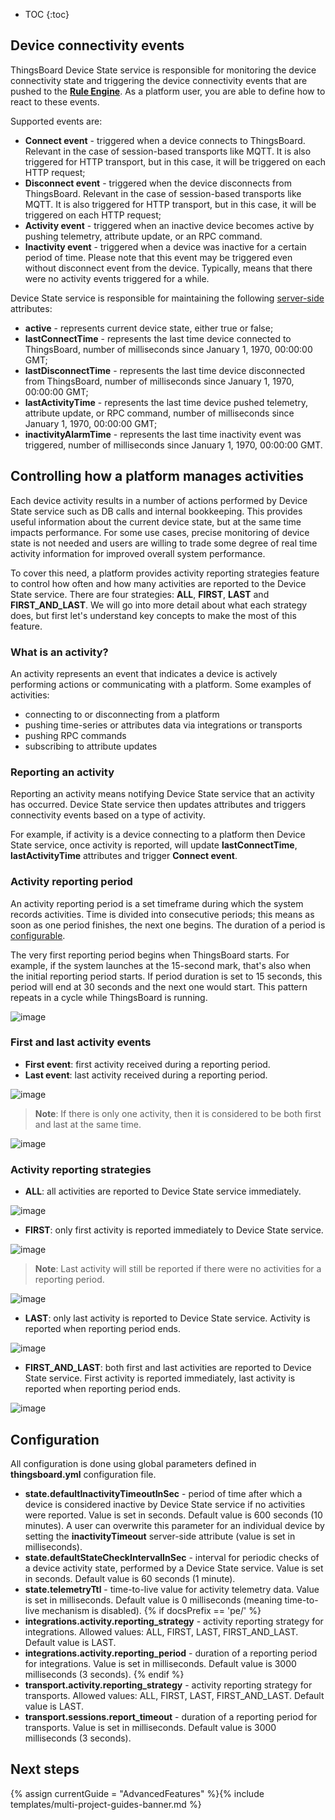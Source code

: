 * TOC
{:toc}

## Device connectivity events

ThingsBoard Device State service is responsible for monitoring the device connectivity state and triggering the device connectivity events 
that are pushed to the [**Rule Engine**](/docs/{{docsPrefix}}user-guide/rule-engine-2-0/re-getting-started/). As a platform user, you are able to define how to react to these events. 

Supported events are:

 - **Connect event** - triggered when a device connects to ThingsBoard. Relevant in the case of session-based transports like MQTT.
 It is also triggered for HTTP transport, but in this case, it will be triggered on each HTTP request;
 - **Disconnect event** - triggered when the device disconnects from ThingsBoard. Relevant in the case of session-based transports like MQTT. 
 It is also triggered for HTTP transport, but in this case, it will be triggered on each HTTP request;
 - **Activity event** - triggered when an inactive device becomes active by pushing telemetry, attribute update, or an RPC command.
 - **Inactivity event** - triggered when a device was inactive for a certain period of time. 
 Please note that this event may be triggered even without disconnect event from the device. Typically, means that there were no activity events triggered for a while.

Device State service is responsible for maintaining the following [server-side](/docs/{{docsPrefix}}user-guide/attributes/#attribute-types) attributes:

 - **active** - represents current device state, either true or false;
 - **lastConnectTime** - represents the last time device connected to ThingsBoard, number of milliseconds since January 1, 1970, 00:00:00 GMT;
 - **lastDisconnectTime** - represents the last time device disconnected from ThingsBoard, number of milliseconds since January 1, 1970, 00:00:00 GMT;
 - **lastActivityTime** - represents the last time device pushed telemetry, attribute update, or RPC command, number of milliseconds since January 1, 1970, 00:00:00 GMT;
 - **inactivityAlarmTime** - represents the last time inactivity event was triggered, number of milliseconds since January 1, 1970, 00:00:00 GMT.

## Controlling how a platform manages activities

Each device activity results in a number of actions performed by Device State service such as DB calls and internal bookkeeping.
This provides useful information about the current device state, but at the same time impacts performance.
For some use cases, precise monitoring of device state is not needed and users are willing to trade some degree of real time activity information for improved overall system performance.

To cover this need, a platform provides activity reporting strategies feature to control how often and how many activities are reported to the Device State service.
There are four strategies: **ALL**, **FIRST**, **LAST** and **FIRST_AND_LAST**. 
We will go into more detail about what each strategy does, but first let's understand key concepts to make the most of this feature.

### What is an activity?

An activity represents an event that indicates a device is actively performing actions or communicating with a platform.
Some examples of activities: 
- connecting to or disconnecting from a platform
- pushing time-series or attributes data via integrations or transports
- pushing RPC commands
- subscribing to attribute updates

### Reporting an activity

Reporting an activity means notifying Device State service that an activity has occurred. 
Device State service then updates attributes and triggers connectivity events based on a type of activity.

For example, if activity is a device connecting to a platform then Device State service, once activity is reported, 
will update **lastConnectTime**, **lastActivityTime** attributes and trigger **Connect event**.

### Activity reporting period

An activity reporting period is a set timeframe during which the system records activities.
Time is divided into consecutive periods; this means as soon as one period finishes, the next one begins.
The duration of a period is [configurable](#configuration).

The very first reporting period begins when ThingsBoard starts.
For example, if the system launches at the 15-second mark, that's also when the initial reporting period starts.
If period duration is set to 15 seconds, this period will end at 30 seconds and the next one would start.
This pattern repeats in a cycle while ThingsBoard is running.

![image](https://img.thingsboard.io/user-guide/activity-reporting-periods.png)

### First and last activity events

- **First event**: first activity received during a reporting period.
- **Last event**: last activity received during a reporting period.

![image](https://img.thingsboard.io/user-guide/first-and-last-activity-events.png)

> **Note**: If there is only one activity, then it is considered to be both first and last at the same time.

![image](https://img.thingsboard.io/user-guide/one-event-both-first-and-last.png)

### Activity reporting strategies

- **ALL**: all activities are reported to Device State service immediately.

![image](https://img.thingsboard.io/user-guide/activity-strategy-all.png)

- **FIRST**: only first activity is reported immediately to Device State service.

![image](https://img.thingsboard.io/user-guide/activity-strategy-first.png)

> **Note**: Last activity will still be reported if there were no activities for a reporting period.

![image](https://img.thingsboard.io/user-guide/first-strategy-reporting-last-event.png)

- **LAST**: only last activity is reported to Device State service. Activity is reported when reporting period ends.

![image](https://img.thingsboard.io/user-guide/activity-strategy-last.png)

- **FIRST_AND_LAST**: both first and last activities are reported to Device State service.
  First activity is reported immediately, last activity is reported when reporting period ends.

![image](https://img.thingsboard.io/user-guide/activity-strategy-first-and-last.png)

## Configuration

All configuration is done using global parameters defined in **thingsboard.yml** configuration file.

- **state.defaultInactivityTimeoutInSec** - period of time after which a device is considered inactive by Device State service if no activities were reported. Value is set in seconds.
Default value is 600 seconds (10 minutes). A user can overwrite this parameter for an individual device by setting the **inactivityTimeout** server-side attribute (value is set in milliseconds).
- **state.defaultStateCheckIntervalInSec** - interval for periodic checks of a device activity state, performed by a Device State service. Value is set in seconds. Default value is 60 seconds (1 minute).
- **state.telemetryTtl** - time-to-live value for activity telemetry data. Value is set in milliseconds. Default value is 0 milliseconds (meaning time-to-live mechanism is disabled).
{% if docsPrefix == 'pe/' %}
- **integrations.activity.reporting_strategy** - activity reporting strategy for integrations. Allowed values: ALL, FIRST, LAST, FIRST_AND_LAST. Default value is LAST.
- **integrations.activity.reporting_period** - duration of a reporting period for integrations. Value is set in milliseconds. Default value is 3000 milliseconds (3 seconds).
{% endif %}
- **transport.activity.reporting_strategy** - activity reporting strategy for transports. Allowed values: ALL, FIRST, LAST, FIRST_AND_LAST. Default value is LAST.
- **transport.sessions.report_timeout** - duration of a reporting period for transports. Value is set in milliseconds. Default value is 3000 milliseconds (3 seconds).

## Next steps

{% assign currentGuide = "AdvancedFeatures" %}{% include templates/multi-project-guides-banner.md %}

